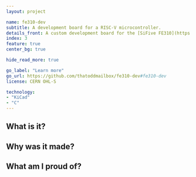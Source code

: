 ```yaml
---
layout: project

name: fe310-dev
subtitle: A development board for a RISC-V microcontroller.
details_front: A custom development board for the [SiFive FE310](https://www.sifive.com/chip-designer#fe310), a RISC-V microcontroller. (required soldering a QFN chip with 0.4 mm pitch, using a stencil, solder paste, and hot air rework station!)
index: 3
feature: true
center_bg: true

hide_read_more: true

go_label: "Learn more"
go_url: https://github.com/thatoddmailbox/fe310-dev#fe310-dev
license: CERN OHL-S

technology:
- "KiCad"
- "C"
---
```

## What is it?

## Why was it made?

## What am I proud of?
